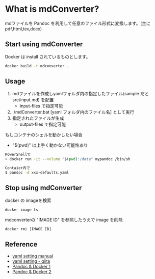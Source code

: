 # What is mdConverter?

mdファイルを Pandoc を利用して任意のファイル形式に変換します。(主に pdf,html,tex,docx)

## Start using mdConverter

Docker は install されているものとします。

```sh
docker build -t mdconverter .
```

## Usage

1. mdファイルを作成しyamlフォルダ内の指定したファイル\(sample だと src/input.md\) を配置
    - input-files で指定可能
2. ./mdConverter.bat [yaml フォルダ内のファイル名] として実行
3. 指定されたファイルが生成
    - output-files で指定可能

もしコンテナのシェルを動かしたい場合

- "$(pwd)" は上手く動かない可能性あり

```sh
PowerShellで
> docker run -it --volume "$(pwd):/data" mypandoc /bin/sh

Contaier内で
$ pandoc -d xxx-defaults.yaml
```

## Stop using mdConverter

docker の imageを検索

```sh
docker image ls
```

mdconverterの "IMAGE ID" を参照したうえで image を削除

```sh
docker rmi [IMAGE ID]
```

## Reference

- [yaml setting manual](https://pandoc.org/MANUAL.html#default-files)
- [yaml setting - qiita](https://qiita.com/sky_y/items/b243c2618706605e5fdd)
- [Pandoc & Docker 1](https://kcpoipoi.hatenablog.com/entry/2020/07/27/120438)
- [Pandoc & Docker 2](https://blog.kawa-xxx.jp/entry/2020/12/05/162858)

